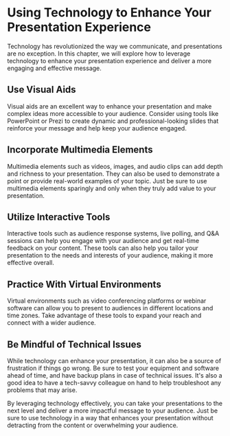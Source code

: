 Using Technology to Enhance Your Presentation Experience
======================================================================================================================

Technology has revolutionized the way we communicate, and presentations are no exception. In this chapter, we will explore how to leverage technology to enhance your presentation experience and deliver a more engaging and effective message.

Use Visual Aids
---------------

Visual aids are an excellent way to enhance your presentation and make complex ideas more accessible to your audience. Consider using tools like PowerPoint or Prezi to create dynamic and professional-looking slides that reinforce your message and help keep your audience engaged.

Incorporate Multimedia Elements
-------------------------------

Multimedia elements such as videos, images, and audio clips can add depth and richness to your presentation. They can also be used to demonstrate a point or provide real-world examples of your topic. Just be sure to use multimedia elements sparingly and only when they truly add value to your presentation.

Utilize Interactive Tools
-------------------------

Interactive tools such as audience response systems, live polling, and Q\&A sessions can help you engage with your audience and get real-time feedback on your content. These tools can also help you tailor your presentation to the needs and interests of your audience, making it more effective overall.

Practice With Virtual Environments
----------------------------------

Virtual environments such as video conferencing platforms or webinar software can allow you to present to audiences in different locations and time zones. Take advantage of these tools to expand your reach and connect with a wider audience.

Be Mindful of Technical Issues
------------------------------

While technology can enhance your presentation, it can also be a source of frustration if things go wrong. Be sure to test your equipment and software ahead of time, and have backup plans in case of technical issues. It's also a good idea to have a tech-savvy colleague on hand to help troubleshoot any problems that may arise.

By leveraging technology effectively, you can take your presentations to the next level and deliver a more impactful message to your audience. Just be sure to use technology in a way that enhances your presentation without detracting from the content or overwhelming your audience.
